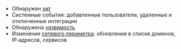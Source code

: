 * Обнаружен [хит](../../../glossary-ru.md#хит)
* Системные события: добавленные пользователи, удаленные и отключенные интеграции
* Обнаружена [уязвимость](../../../glossary-ru.md#уязвимость)
* Изменения [сетевого периметра](../../scanner/check-scope.md): обновления в списке доменов, IP‑адресов, сервисов